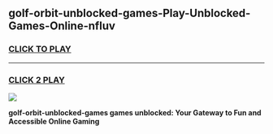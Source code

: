 
## golf-orbit-unblocked-games-Play-Unblocked-Games-Online-nfluv
<h3>
<a href="https://premium76.site?title=golf-orbit-unblocked-games&ref=24A">CLICK TO PLAY</a></h3>
<hr>

<h3>
<a href="https://premium76.site?title=golf-orbit-unblocked-games&ref=24A">CLICK 2 PLAY</a>
  
</h3>

<a href="https://premium76.site?title=golf-orbit-unblocked-games&ref=24A"><img src="https://clearcache.store/games.png"></a>


**golf-orbit-unblocked-games games unblocked: Your Gateway to Fun and Accessible Online Gaming**
